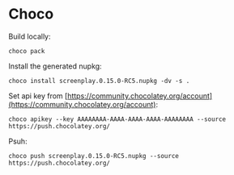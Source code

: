 ﻿# Choco

Build locally:
```
choco pack
```

Install the generated nupkg:
```
choco install screenplay.0.15.0-RC5.nupkg -dv -s .  
```

Set api key from [https://community.chocolatey.org/account](https://community.chocolatey.org/account):
```
choco apikey --key AAAAAAAA-AAAA-AAAA-AAAA-AAAAAAAA --source https://push.chocolatey.org/
```

Psuh:
```
choco push screenplay.0.15.0-RC5.nupkg --source https://push.chocolatey.org/
```
